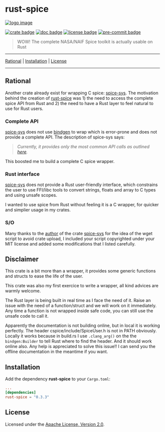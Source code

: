 # rust-spice

[![logo image]][crate link]

[![crate badge]][crate link]
[![doc badge]][doc link]
[![license badge]][license link]
[![pre-commit badge]][pre-commit link]

> WOW! The complete NASA/NAIF Spice toolkit is actually usable on Rust

---

[Rational](#rational) |
[Installation](#installation) |
[License](#license)

---

## Rational

Another crate already exist for wrapping C spice: [spice-sys][spice-sys link].
The motivation behind the creation of [rust-spice][crate link] was 1) the need
to access the complete spice API from Rust and 2) the need to have a Rust layer
to feel natural to use for Rust users.

### Complete API

[spice-sys][spice-sys link] does not use [bindgen][bindgen link] to wrap
  which is error-prone and does not provide a complete API. The description of
  spice-sys says:
  > *Currently, it provides only the most common API calls as outlined
  [here][cspice most common].*

  This boosted me to build a complete C spice wrapper.

### Rust interface

[spice-sys][spice-sys link] does not provide a Rust user-friendly interface,
which constrains the user to use FFI/libc tools to convert strings, floats and
array to C types and using unsafe scopes.

I wanted to use spice from Rust without feeling it is a C wrapper, for quicker
and simplier usage in my crates.

### S/O

Many thanks to the [author][author spice-sys] of the crate
[spice-sys][spice-sys link] for the idea of the wget script to avoid crate
upload, I included your script copyrighted under your MIT license and added some
modifications that I listed carefully.

## Disclaimer

This crate is a bit more than a wrapper, it provides some generic functions and
structs to ease the life of the user.

This crate was also my first exercice to write a wrapper, all kind advices are
warmly welcome.

The Rust layer is being built in real time as I face the need of it. Raise an
issue with the need of a function/struct and we will work on it immediately.
Any time a function is not wrapped inside safe code, you can still use the
unsafe code to call it.

Apparently the documentation is not building online, but in local it is working
perfectly. The header cspice/include/SpiceUser.h is not in PATH obviously.
Locally it works because in build.rs I use `.clang_arg()` on the the
`bindgen:Builder` to tell Rust where to find the header. And it should work
online also. Any help is appreciated to solve this issue!! I can send you the
offline documentation in the meantime if you want.

## Installation

Add the dependency **rust-spice** to your `Cargo.toml`:

```toml
...
[dependencies]
rust-spice = "0.3.3"
```

## License

Licensed under the [Apache License, Version 2.0][license link].

[repository link]: https://github.com/GregoireHENRY/rust-spice
[logo image]: https://github.com/GregoireHENRY/rust-spice/blop/main/rsc/img/rust-spice-logo.png
[crate link]: https://crates.io/crates/rust-spice
[crate badge]: https://meritbadge.herokuapp.com/rust-spice?style=flat-square
[doc link]: https://docs.rs/rust-spice
[doc badge]: https://docs.rs/rust-spice/badge.svg
[license link]: https://github.com/GregoireHENRY/rust-spice/blop/main/LICENSE
[license badge]: https://img.shields.io/badge/License-Apache%202.0-blue.svg
[pre-commit link]: https://pre-commit.com
[pre-commit badge]: https://img.shields.io/badge/pre--commit-enabled-brightgreen?logo=pre-commit&logoColor=white
[spice-sys link]: https://crates.io/crates/spice-sys
[author spice-sys]: https://github.com/rjpower4
[cspice most common]: https://naif.jpl.nasa.gov/pub/naif/toolkit_docs/C/info/mostused.html
[bindgen link]: https://crates.io/crates/bindgen
